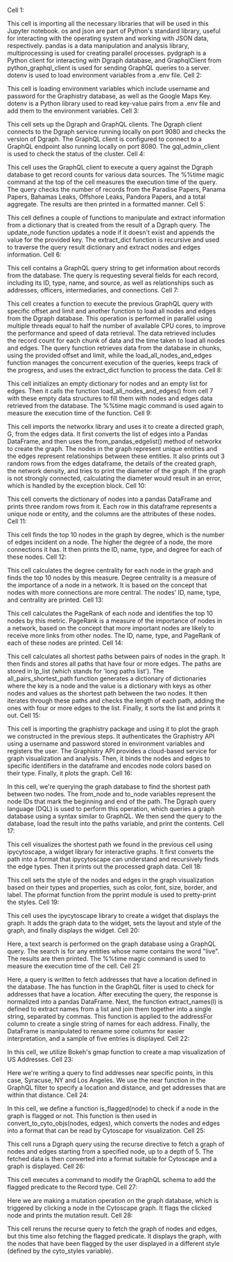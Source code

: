 
Cell 1:

This cell is importing all the necessary libraries that will be used in this Jupyter notebook.
os and json are part of Python's standard library, useful for interacting with the operating system and working with JSON data, respectively.
pandas is a data manipulation and analysis library, multiprocessing is used for creating parallel processes.
pydgraph is a Python client for interacting with Dgraph database, and GraphqlClient from python_graphql_client is used for sending GraphQL queries to a server.
dotenv is used to load environment variables from a .env file.
Cell 2:

This cell is loading environment variables which include username and password for the Graphistry database, as well as the Google Maps Key.
dotenv is a Python library used to read key-value pairs from a .env file and add them to the environment variables.
Cell 3:

This cell sets up the Dgraph and GraphQL clients.
The Dgraph client connects to the Dgraph service running locally on port 9080 and checks the version of Dgraph.
The GraphQL client is configured to connect to a GraphQL endpoint also running locally on port 8080.
The gql_admin_client is used to check the status of the cluster.
Cell 4:

This cell uses the GraphQL client to execute a query against the Dgraph database to get record counts for various data sources.
The %%time magic command at the top of the cell measures the execution time of the query.
The query checks the number of records from the Paradise Papers, Panama Papers, Bahamas Leaks, Offshore Leaks, Pandora Papers, and a total aggregate.
The results are then printed in a formatted manner.
Cell 5:

This cell defines a couple of functions to manipulate and extract information from a dictionary that is created from the result of a Dgraph query.
The update_node function updates a node if it doesn't exist and appends the value for the provided key.
The extract_dict function is recursive and used to traverse the query result dictionary and extract nodes and edges information.
Cell 6:

This cell contains a GraphQL query string to get information about records from the database.
The query is requesting several fields for each record, including its ID, type, name, and source, as well as relationships such as addresses, officers, intermediaries, and connections.
Cell 7:

This cell creates a function to execute the previous GraphQL query with specific offset and limit and another function to load all nodes and edges from the Dgraph database.
This operation is performed in parallel using multiple threads equal to half the number of available CPU cores, to improve the performance and speed of data retrieval.
The data retrieved includes the record count for each chunk of data and the time taken to load all nodes and edges.
The query function retrieves data from the database in chunks, using the provided offset and limit, while the load_all_nodes_and_edges function manages the concurrent execution of the queries, keeps track of the progress, and uses the extract_dict function to process the data.
Cell 8:

This cell initializes an empty dictionary for nodes and an empty list for edges.
Then it calls the function load_all_nodes_and_edges() from cell 7 with these empty data structures to fill them with nodes and edges data retrieved from the database.
The %%time magic command is used again to measure the execution time of the function.
Cell 9:

This cell imports the networkx library and uses it to create a directed graph, G, from the edges data.
It first converts the list of edges into a Pandas DataFrame, and then uses the from_pandas_edgelist() method of networkx to create the graph.
The nodes in the graph represent unique entities and the edges represent relationships between these entities.
It also prints out 3 random rows from the edges dataframe, the details of the created graph, the network density, and tries to print the diameter of the graph.
If the graph is not strongly connected, calculating the diameter would result in an error, which is handled by the exception block.
Cell 10:

This cell converts the dictionary of nodes into a pandas DataFrame and prints three random rows from it.
Each row in this dataframe represents a unique node or entity, and the columns are the attributes of these nodes.
Cell 11:

This cell finds the top 10 nodes in the graph by degree, which is the number of edges incident on a node.
The higher the degree of a node, the more connections it has.
It then prints the ID, name, type, and degree for each of these nodes.
Cell 12:

This cell calculates the degree centrality for each node in the graph and finds the top 10 nodes by this measure.
Degree centrality is a measure of the importance of a node in a network.
It is based on the concept that nodes with more connections are more central.
The nodes' ID, name, type, and centrality are printed.
Cell 13:

This cell calculates the PageRank of each node and identifies the top 10 nodes by this metric.
PageRank is a measure of the importance of nodes in a network, based on the concept that more important nodes are likely to receive more links from other nodes.
The ID, name, type, and PageRank of each of these nodes are printed.
Cell 14:

This cell calculates all shortest paths between pairs of nodes in the graph.
It then finds and stores all paths that have four or more edges.
The paths are stored in lp_list (which stands for 'long paths list').
The all_pairs_shortest_path function generates a dictionary of dictionaries where the key is a node and the value is a dictionary with keys as other nodes and values as the shortest path between the two nodes.
It then iterates through these paths and checks the length of each path, adding the ones with four or more edges to the list.
Finally, it sorts the list and prints it out.
Cell 15:

This cell is importing the graphistry package and using it to plot the graph we constructed in the previous steps.
It authenticates the Graphistry API using a username and password stored in environment variables and registers the user.
The Graphistry API provides a cloud-based service for graph visualization and analysis.
Then, it binds the nodes and edges to specific identifiers in the dataframe and encodes node colors based on their type.
Finally, it plots the graph.
Cell 16:

In this cell, we're querying the graph database to find the shortest path between two nodes.
The from_node and to_node variables represent the node IDs that mark the beginning and end of the path.
The Dgraph query language (DQL) is used to perform this operation, which queries a graph database using a syntax similar to GraphQL.
We then send the query to the database, load the result into the paths variable, and print the contents.
Cell 17:

This cell visualizes the shortest path we found in the previous cell using ipycytoscape, a widget library for interactive graphs.
It first converts the path into a format that ipycytoscape can understand and recursively finds the edge types.
Then it prints out the processed graph data.
Cell 18:

This cell sets the style of the nodes and edges in the graph visualization based on their types and properties, such as color, font, size, border, and label.
The pformat function from the pprint module is used to pretty-print the styles.
Cell 19:

This cell uses the ipycytoscape library to create a widget that displays the graph.
It adds the graph data to the widget, sets the layout and style of the graph, and finally displays the widget.
Cell 20:

Here, a text search is performed on the graph database using a GraphQL query.
The search is for any entities whose name contains the word "live".
The results are then printed.
The %%time magic command is used to measure the execution time of the cell.
Cell 21:

Here, a query is written to fetch addresses that have a location defined in the database.
The has function in the GraphQL filter is used to check for addresses that have a location.
After executing the query, the response is normalized into a pandas DataFrame.
Next, the function extract_names(l) is defined to extract names from a list and join them together into a single string, separated by commas.
This function is applied to the addressFor column to create a single string of names for each address.
Finally, the DataFrame is manipulated to rename some columns for easier interpretation, and a sample of five entries is displayed.
Cell 22:

In this cell, we utilize Bokeh's gmap function to create a map visualization of US Addresses.
Cell 23:

Here we're writing a query to find addresses near specific points, in this case, Syracuse, NY and Los Angeles.
We use the near function in the GraphQL filter to specify a location and distance, and get addresses that are within that distance.
Cell 24:

In this cell, we define a function is_flagged(node) to check if a node in the graph is flagged or not.
This function is then used in convert_to_cyto_objs(nodes, edges), which converts the nodes and edges into a format that can be read by Cytoscape for visualization.
Cell 25:

This cell runs a Dgraph query using the recurse directive to fetch a graph of nodes and edges starting from a specified node, up to a depth of 5.
The fetched data is then converted into a format suitable for Cytoscape and a graph is displayed.
Cell 26:

This cell executes a command to modify the GraphQL schema to add the flagged predicate to the Record type.
Cell 27:

Here we are making a mutation operation on the graph database, which is triggered by clicking a node in the Cytoscape graph.
It flags the clicked node and prints the mutation result.
Cell 28:

This cell reruns the recurse query to fetch the graph of nodes and edges, but this time also fetching the flagged predicate.
It displays the graph, with the nodes that have been flagged by the user displayed in a different style (defined by the cyto_styles variable).